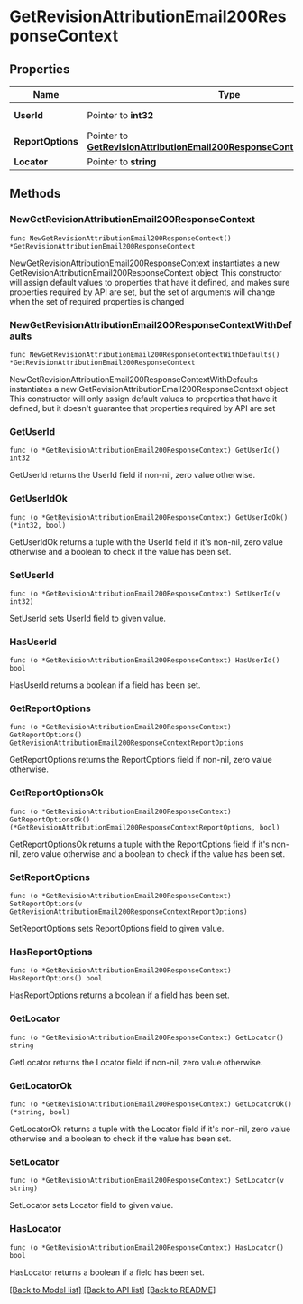# GetRevisionAttributionEmail200ResponseContext

## Properties

Name | Type | Description | Notes
------------ | ------------- | ------------- | -------------
**UserId** | Pointer to **int32** | The user&#39;s ID | [optional] 
**ReportOptions** | Pointer to [**GetRevisionAttributionEmail200ResponseContextReportOptions**](GetRevisionAttributionEmail200ResponseContextReportOptions.md) |  | [optional] 
**Locator** | Pointer to **string** | The locator | [optional] 

## Methods

### NewGetRevisionAttributionEmail200ResponseContext

`func NewGetRevisionAttributionEmail200ResponseContext() *GetRevisionAttributionEmail200ResponseContext`

NewGetRevisionAttributionEmail200ResponseContext instantiates a new GetRevisionAttributionEmail200ResponseContext object
This constructor will assign default values to properties that have it defined,
and makes sure properties required by API are set, but the set of arguments
will change when the set of required properties is changed

### NewGetRevisionAttributionEmail200ResponseContextWithDefaults

`func NewGetRevisionAttributionEmail200ResponseContextWithDefaults() *GetRevisionAttributionEmail200ResponseContext`

NewGetRevisionAttributionEmail200ResponseContextWithDefaults instantiates a new GetRevisionAttributionEmail200ResponseContext object
This constructor will only assign default values to properties that have it defined,
but it doesn't guarantee that properties required by API are set

### GetUserId

`func (o *GetRevisionAttributionEmail200ResponseContext) GetUserId() int32`

GetUserId returns the UserId field if non-nil, zero value otherwise.

### GetUserIdOk

`func (o *GetRevisionAttributionEmail200ResponseContext) GetUserIdOk() (*int32, bool)`

GetUserIdOk returns a tuple with the UserId field if it's non-nil, zero value otherwise
and a boolean to check if the value has been set.

### SetUserId

`func (o *GetRevisionAttributionEmail200ResponseContext) SetUserId(v int32)`

SetUserId sets UserId field to given value.

### HasUserId

`func (o *GetRevisionAttributionEmail200ResponseContext) HasUserId() bool`

HasUserId returns a boolean if a field has been set.

### GetReportOptions

`func (o *GetRevisionAttributionEmail200ResponseContext) GetReportOptions() GetRevisionAttributionEmail200ResponseContextReportOptions`

GetReportOptions returns the ReportOptions field if non-nil, zero value otherwise.

### GetReportOptionsOk

`func (o *GetRevisionAttributionEmail200ResponseContext) GetReportOptionsOk() (*GetRevisionAttributionEmail200ResponseContextReportOptions, bool)`

GetReportOptionsOk returns a tuple with the ReportOptions field if it's non-nil, zero value otherwise
and a boolean to check if the value has been set.

### SetReportOptions

`func (o *GetRevisionAttributionEmail200ResponseContext) SetReportOptions(v GetRevisionAttributionEmail200ResponseContextReportOptions)`

SetReportOptions sets ReportOptions field to given value.

### HasReportOptions

`func (o *GetRevisionAttributionEmail200ResponseContext) HasReportOptions() bool`

HasReportOptions returns a boolean if a field has been set.

### GetLocator

`func (o *GetRevisionAttributionEmail200ResponseContext) GetLocator() string`

GetLocator returns the Locator field if non-nil, zero value otherwise.

### GetLocatorOk

`func (o *GetRevisionAttributionEmail200ResponseContext) GetLocatorOk() (*string, bool)`

GetLocatorOk returns a tuple with the Locator field if it's non-nil, zero value otherwise
and a boolean to check if the value has been set.

### SetLocator

`func (o *GetRevisionAttributionEmail200ResponseContext) SetLocator(v string)`

SetLocator sets Locator field to given value.

### HasLocator

`func (o *GetRevisionAttributionEmail200ResponseContext) HasLocator() bool`

HasLocator returns a boolean if a field has been set.


[[Back to Model list]](../README.md#documentation-for-models) [[Back to API list]](../README.md#documentation-for-api-endpoints) [[Back to README]](../README.md)


